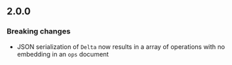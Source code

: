 ## 2.0.0

### Breaking changes

- JSON serialization of `Delta` now results in a array of operations with no embedding in an `ops` document 